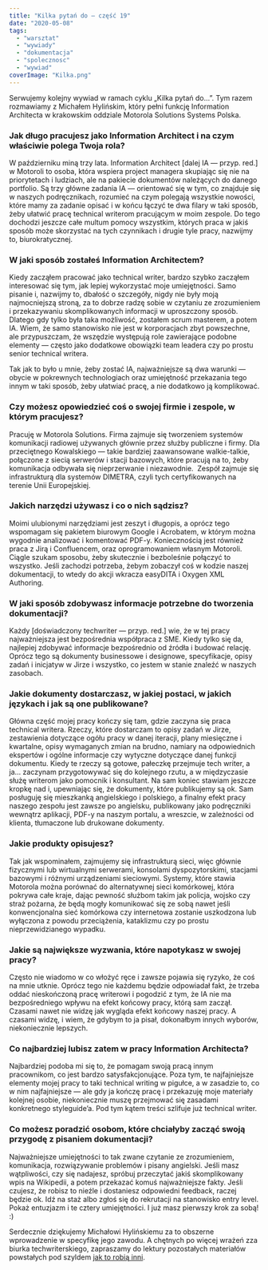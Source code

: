 ```yaml
---
title: "Kilka pytań do — część 19"
date: "2020-05-08"
tags:
  - "warsztat"
  - "wywiady"
  - "dokumentacja"
  - "spolecznosc"
  - "wywiad"
coverImage: "Kilka.png"
---
```


Serwujemy kolejny wywiad w ramach cyklu „Kilka pytań do…”. Tym razem rozmawiamy
z Michałem Hylińskim, który pełni funkcję Information Architecta w krakowskim
oddziale Motorola Solutions Systems Polska.

### Jak długo pracujesz jako Information Architect i na czym właściwie polega Twoja rola?

W październiku miną trzy lata. Information Architect \[dalej IA — przyp. red.\]
w Motoroli to osoba, która wspiera project managera skupiając się nie na
priorytetach i ludziach, ale na pakiecie dokumentów należących do danego
portfolio. Są trzy główne zadania IA — orientować się w tym, co znajduje się w
naszych podręcznikach, rozumieć na czym polegają wszystkie nowości, które mamy
za zadanie opisać i w końcu łączyć te dwa filary w taki sposób, żeby ułatwić
pracę technical writerom pracującym w moim zespole. Do tego dochodzi jeszcze
całe multum pomocy wszystkim, których praca w jakiś sposób może skorzystać na
tych czynnikach i drugie tyle pracy, nazwijmy to, biurokratycznej.

### W jaki sposób zostałeś Information Architectem?

Kiedy zacząłem pracować jako technical writer, bardzo szybko zacząłem
interesować się tym, jak lepiej wykorzystać moje umiejętności. Samo pisanie i,
nazwijmy to, dbałość o szczegóły, nigdy nie były moją najmocniejszą stroną, za
to dobrze radzę sobie w czytaniu ze zrozumieniem i przekazywaniu skomplikowanych
informacji w uproszczony sposób. Dlatego gdy tylko była taka możliwość, zostałem
scrum masterem, a potem IA. Wiem, że samo stanowisko nie jest w korporacjach
zbyt powszechne, ale przypuszczam, że wszędzie występują role zawierające
podobne elementy — często jako dodatkowe obowiązki team leadera czy po prostu
senior technical writera.

Tak jak to było u mnie, żeby zostać IA, najważniejsze są dwa warunki — obycie w
pokrewnych technologiach oraz umiejętność przekazania tego innym w taki sposób,
żeby ułatwiać pracę, a nie dodatkowo ją komplikować.

### Czy możesz opowiedzieć coś o swojej firmie i zespole, w którym pracujesz?

Pracuję w Motorola Solutions. Firma zajmuje się tworzeniem systemów komunikacji
radiowej używanych głównie przez służby publiczne i firmy. Dla przeciętnego
Kowalskiego — takie bardziej zaawansowane walkie-talkie, połączone z siecią
serwerów i stacji bazowych, które pracują na to, żeby komunikacja odbywała się
nieprzerwanie i niezawodnie.  Zespół zajmuje się infrastrukturą dla systemów
DIMETRA, czyli tych certyfikowanych na terenie Unii Europejskiej.

### Jakich narzędzi używasz i co o nich sądzisz?

Moimi ulubionymi narzędziami jest zeszyt i długopis, a oprócz tego wspomagam się
pakietem biurowym Google i Acrobatem, w którym można wygodnie analizować i
komentować PDF-y. Koniecznością jest również praca z Jirą i Confluencem, oraz
oprogramowaniem własnym Motoroli. Ciągle szukam sposobu, żeby skutecznie i
bezboleśnie połączyć to wszystko. Jeśli zachodzi potrzeba, żebym zobaczył coś w
kodzie naszej dokumentacji, to wtedy do akcji wkracza easyDITA i Oxygen XML
Authoring.

### W jaki sposób zdobywasz informacje potrzebne do tworzenia dokumentacji?

Każdy \[doświadczony techwriter — przyp. red.\] wie, że w tej pracy
najważniejsza jest bezpośrednia współpraca z SME. Kiedy tylko się da, najlepiej
zdobywać informacje bezpośrednio od źródła i budować relację. Oprócz tego są
dokumenty businessowe i designowe, specyfikacje, opisy zadań i inicjatyw w Jirze
i wszystko, co jestem w stanie znaleźć w naszych zasobach.

### Jakie dokumenty dostarczasz, w jakiej postaci, w jakich językach i jak są one publikowane?

Główna część mojej pracy kończy się tam, gdzie zaczyna się praca technical
writera. Rzeczy, które dostarczam to opisy zadań w Jirze, zestawienia dotyczące
ogółu pracy w danej iteracji, plany miesięczne i kwartalne, opisy wymaganych
zmian na brudno, namiary na odpowiednich ekspertów i ogólne informacje czy
wytyczne dotyczące danej funkcji dokumentu. Kiedy te rzeczy są gotowe, pałeczkę
przejmuje tech writer, a ja… zaczynam przygotowywać się do kolejnego rzutu, a w
międzyczasie służę writerom jako pomocnik i konsultant. Na sam koniec stawiam
jeszcze kropkę nad i, upewniając się, że dokumenty, które publikujemy są ok. Sam
posługuję się mieszkanką angielskiego i polskiego, a finalny efekt pracy naszego
zespołu jest zawsze po angielsku, publikowany jako podręczniki wewnątrz
aplikacji, PDF-y na naszym portalu, a wreszcie, w zależności od klienta,
tłumaczone lub drukowane dokumenty.

### Jakie produkty opisujesz?

Tak jak wspominałem, zajmujemy się infrastrukturą sieci, więc głównie fizycznymi
lub wirtualnymi serwerami, konsolami dyspozytorskimi, stacjami bazowymi i
różnymi urządzeniami sieciowymi. Systemy, które stawia Motorola można porównać
do alternatywnej sieci komórkowej, która pokrywa całe kraje, dając pewność
służbom takim jak policja, wojsko czy straż pożarna, że będą mogły komunikować
się ze sobą nawet jeśli konwencjonalna sieć komórkowa czy internetowa zostanie
uszkodzona lub wyłączona z powodu przeciążenia, kataklizmu czy po prostu
nieprzewidzianego wypadku.

### Jakie są największe wyzwania, które napotykasz w swojej pracy?

Często nie wiadomo w co włożyć ręce i zawsze pojawia się ryzyko, że coś na mnie
utknie. Oprócz tego nie każdemu będzie odpowiadał fakt, że trzeba oddać
nieskończoną pracę writerowi i pogodzić z tym, że IA nie ma bezpośredniego
wpływu na efekt końcowy pracy, którą sam zaczął. Czasami nawet nie widzę jak
wygląda efekt końcowy naszej pracy. A czasami widzę, i wiem, że gdybym to ja
pisał, dokonałbym innych wyborów, niekoniecznie lepszych.

### Co najbardziej lubisz zatem w pracy Information Architecta?

Najbardziej podoba mi się to, że pomagam swoją pracą innym pracownikom, co jest
bardzo satysfakcjonujące. Poza tym, te najfajniejsze elementy mojej pracy to
taki technical writing w pigułce, a w zasadzie to, co w nim najfajniejsze — ale
gdy ja kończę pracę i przekazuję moje materiały kolejnej osobie, niekoniecznie
muszę przejmować się zasadami konkretnego styleguide’a. Pod tym kątem treści
szlifuje już technical writer.

### Co możesz poradzić osobom, które chciałyby zacząć swoją przygodę z pisaniem dokumentacji?

Najważniejsze umiejętności to tak zwane czytanie ze zrozumieniem, komunikacja,
rozwiązywanie problemów i pisany angielski. Jeśli masz wątpliwości, czy się
nadajesz, spróbuj przeczytać jakiś skomplikowany wpis na Wikipedii, a potem
przekazać komuś najważniejsze fakty. Jeśli czujesz, że robisz to nieźle i
dostaniesz odpowiedni feedback, raczej będzie ok. Idź na staż albo zgłoś się do
rekrutacji na stanowisko entry level. Pokaż entuzjazm i te cztery umiejętności.
I już masz pierwszy krok za sobą! :)

Serdecznie dziękujemy Michałowi Hylińskiemu za to obszerne wprowadzenie w
specyfikę jego zawodu. A chętnych po więcej wrażeń zza biurka techwriterskiego,
zapraszamy do lektury pozostałych materiałów powstałych pod szyldem
[jak to robią inni](http://techwriter.pl/category/warsztat/jak-to-robia-inni/).
